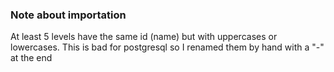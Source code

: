 ### Note about importation

At least 5 levels have the same id (name) but with uppercases or lowercases. This is bad for postgresql so I renamed them by hand with a "-" at the end
